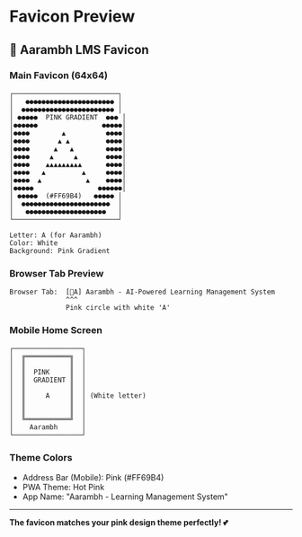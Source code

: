 # Favicon Preview

## 🎨 Aarambh LMS Favicon

### Main Favicon (64x64)
```
┌──────────────────────────┐
│   ●●●●●●●●●●●●●●●●●●●●●● │
│  ●●●●●●●●●●●●●●●●●●●●●●● │
│ ●●●●●  PINK GRADIENT  ●●● │
│●●●●●●                ●●●●●│
│●●●●        ▲          ●●●●│
│●●●●       ▲ ▲         ●●●●│
│●●●●      ▲   ▲        ●●●●│
│●●●●     ▲     ▲       ●●●●│
│●●●●    ▲▲▲▲▲▲▲▲▲      ●●●●│
│●●●●   ▲         ▲     ●●●●│
│●●●●  ▲           ▲    ●●●●│
│●●●●●                ●●●●●●│
│ ●●●●●  (#FF69B4)   ●●●●● │
│  ●●●●●●●●●●●●●●●●●●●●●●  │
│   ●●●●●●●●●●●●●●●●●●●●   │
└──────────────────────────┘

Letter: A (for Aarambh)
Color: White
Background: Pink Gradient
```

### Browser Tab Preview
```
Browser Tab:  [🎯A] Aarambh - AI-Powered Learning Management System
              ^^^
              Pink circle with white 'A'
```

### Mobile Home Screen
```
┌─────────────────┐
│  ╔═══════════╗  │
│  ║           ║  │
│  ║  PINK     ║  │
│  ║  GRADIENT ║  │
│  ║           ║  │
│  ║     A     ║  │ (White letter)
│  ║           ║  │
│  ║           ║  │
│  ╚═══════════╝  │
│    Aarambh      │
└─────────────────┘
```

### Theme Colors
- Address Bar (Mobile): Pink (#FF69B4)
- PWA Theme: Hot Pink
- App Name: "Aarambh - Learning Management System"

---

**The favicon matches your pink design theme perfectly! 💕**
